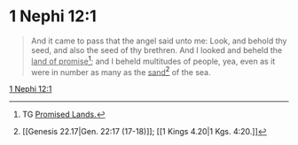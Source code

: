 # 1 Nephi 12:1

> And it came to pass that the angel said unto me: Look, and behold thy seed, and also the seed of thy brethren. And I looked and beheld the <u>land of promise</u>[^a]; and I beheld multitudes of people, yea, even as it were in number as many as the <u>sand</u>[^b] of the sea.

[1 Nephi 12:1](https://www.churchofjesuschrist.org/study/scriptures/bofm/1-ne/12?lang=eng&id=p1#p1)


[^a]: TG [Promised Lands.](https://www.churchofjesuschrist.org/study/scriptures/tg/promised-lands?lang=eng)
[^b]: [[Genesis 22.17|Gen. 22:17 (17-18)]]; [[1 Kings 4.20|1 Kgs. 4:20.]]
